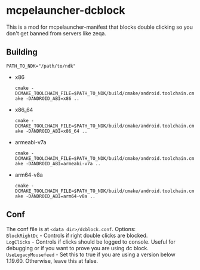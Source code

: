 # mcpelauncher-dcblock

This is a mod for mcpelauncher-manifest that blocks double clicking so you don't get banned from servers like zeqa.


## Building
`PATH_TO_NDK="/path/to/ndk"`
- x86

  `cmake -DCMAKE_TOOLCHAIN_FILE=$PATH_TO_NDK/build/cmake/android.toolchain.cmake -DANDROID_ABI=x86 ..`
- x86_64

  `cmake -DCMAKE_TOOLCHAIN_FILE=$PATH_TO_NDK/build/cmake/android.toolchain.cmake -DANDROID_ABI=x86_64 ..`
- armeabi-v7a

  `cmake -DCMAKE_TOOLCHAIN_FILE=$PATH_TO_NDK/build/cmake/android.toolchain.cmake -DANDROID_ABI=armeabi-v7a ..`
- arm64-v8a

  `cmake -DCMAKE_TOOLCHAIN_FILE=$PATH_TO_NDK/build/cmake/android.toolchain.cmake -DANDROID_ABI=arm64-v8a ..`

## Conf
The conf file is at `<data dir>/dcblock.conf`. Options:  
`BlockRightDc` - Controls if right double clicks are blocked.  
`LogClicks` - Controls if clicks should be logged to console. Useful for debugging or if you want to prove you are using dc block.  
`UseLegacyMousefeed` - Set this to true if you are using a version below 1.19.60. Otherwise, leave this at false.
